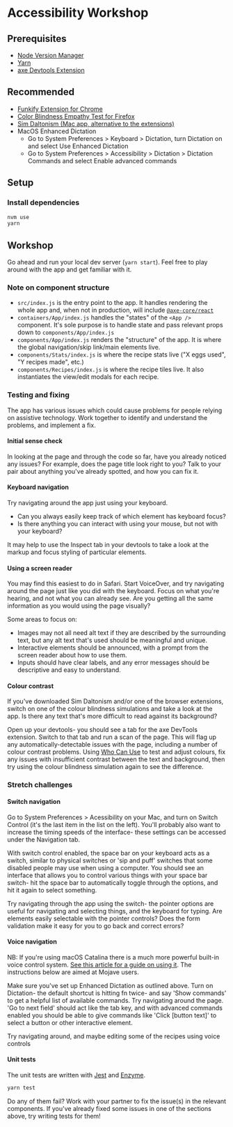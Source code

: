 # Accessibility Workshop

## Prerequisites

- [Node Version Manager](https://github.com/nvm-sh/nvm)
- [Yarn](https://yarnpkg.com/)
- [axe Devtools Extension](https://www.deque.com/axe/browser-extensions/)

## Recommended

- [Funkify Extension for Chrome](https://www.funkify.org/)
- [Color Blindness Empathy Test for Firefox](https://addons.mozilla.org/en-GB/firefox/addon/a11y-color-blindness-test/?utm_source=addons.mozilla.org&utm_medium=referral&utm_content=search)
- [Sim Daltonism (Mac app, alternative to the extensions)](https://michelf.ca/projects/mac/sim-daltonism/)
- MacOS Enhanced Dictation
  - Go to System Preferences > Keyboard > Dictation, turn Dictation on and select Use Enhanced Dictation
  - Go to System Preferences > Accessibility > Dictation > Dictation Commands and select Enable advanced commands

## Setup

### Install dependencies

```sh
nvm use
yarn
```

## Workshop

Go ahead and run your local dev server (`yarn start`). Feel free to play around with the app and get familiar with it.

### Note on component structure

- `src/index.js` is the entry point to the app. It handles rendering the whole app and, when not in production, will include [`@axe-core/react`](https://www.npmjs.com/package/@axe-core/react)
- `containers/App/index.js` handles the "states" of the `<App />` component. It's sole purpose is to handle state and pass relevant props down to `components/App/index.js`
- `components/App/index.js` renders the "structure" of the app. It is where the global navigation/skip link/main elements live.
- `components/Stats/index.js` is where the recipe stats live ("X eggs used", "Y recipes made", etc.)
- `components/Recipes/index.js` is where the recipe tiles live. It also instantiates the view/edit modals for each recipe.

### Testing and fixing

The app has various issues which could cause problems for people relying on assistive technology. Work together to identify and understand the problems, and implement a fix.

#### Initial sense check

In looking at the page and through the code so far, have you already noticed any issues? For example, does the page title look right to you? Talk to your pair about anything you've already spotted, and how you can fix it.

#### Keyboard navigation

Try navigating around the app just using your keyboard.

- Can you always easily keep track of which element has keyboard focus?
- Is there anything you can interact with using your mouse, but not with your keyboard?

It may help to use the Inspect tab in your devtools to take a look at the markup and focus styling of particular elements.

#### Using a screen reader

You may find this easiest to do in Safari. Start VoiceOver, and try navigating around the page just like you did with the keyboard. Focus on what you're hearing, and not what you can already see. Are you getting all the same information as you would using the page visually?

Some areas to focus on:

- Images may not all need alt text if they are described by the surrounding text, but any alt text that's used should be meaningful and unique.
- Interactive elements should be announced, with a prompt from the screen reader about how to use them.
- Inputs should have clear labels, and any error messages should be descriptive and easy to understand.

#### Colour contrast

If you've downloaded Sim Daltonism and/or one of the browser extensions, switch on one of the colour blindness simulations and take a look at the app. Is there any text that's more difficult to read against its background?

Open up your devtools- you should see a tab for the axe DevTools extension. Switch to that tab and run a scan of the page. This will flag up any automatically-detectable issues with the page, including a number of colour contrast problems. Using [Who Can Use](https://whocanuse.com) to test and adjust colours, fix any issues with insufficient contrast between the text and background, then try using the colour blindness simulation again to see the difference.

### Stretch challenges

#### Switch navigation

Go to System Preferences > Acessibility on your Mac, and turn on Switch Control (it's the last item in the list on the left). You'll probably also want to increase the timing speeds of the interface- these settings can be accessed under the Navigation tab.

With switch control enabled, the space bar on your keyboard acts as a switch, similar to physical switches or 'sip and puff' switches that some disabled people may use when using a computer. You should see an interface that allows you to control various things with your space bar switch- hit the space bar to automatically toggle through the options, and hit it again to select something.

Try navigating through the app using the switch- the pointer options are useful for navigating and selecting things, and the keyboard for typing. Are elements easily selectable with the pointer controls? Does the form validation make it easy for you to go back and correct errors?

#### Voice navigation

NB: If you're using macOS Catalina there is a much more powerful built-in voice control system. [See this article for a guide on using it](https://support.apple.com/en-gb/guide/mac-help/mh40719/mac). The instructions below are aimed at Mojave users.

Make sure you've set up Enhanced Dictation as outlined above. Turn on Dictation- the default shortcut is hitting fn twice- and say 'Show commands' to get a helpful list of available commands. Try navigating around the page. 'Go to next field' should act like the tab key, and with advanced commands enabled you should be able to give commands like 'Click [button text]' to select a button or other interactive element.

Try navigating around, and maybe editing some of the recipes using voice controls

#### Unit tests

The unit tests are written with [Jest](jestjs.io/) and [Enzyme](https://enzymejs.github.io/enzyme/).

```sh
yarn test
```

Do any of them fail? Work with your partner to fix the issue(s) in the relevant components. If you've already fixed some issues in one of the sections above, try writing tests for them!
